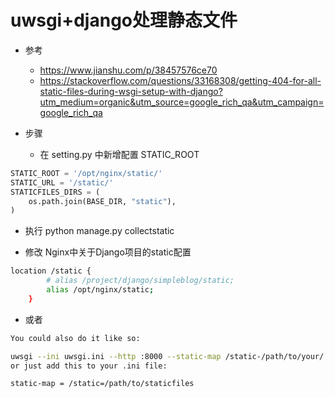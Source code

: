# uwsgi+django处理静态文件

- 参考
    - https://www.jianshu.com/p/38457576ce70
    - https://stackoverflow.com/questions/33168308/getting-404-for-all-static-files-during-wsgi-setup-with-django?utm_medium=organic&utm_source=google_rich_qa&utm_campaign=google_rich_qa
    
- 步骤
    - 在 setting.py 中新增配置 STATIC_ROOT 
```python
STATIC_ROOT = '/opt/nginx/static/'
STATIC_URL = '/static/'
STATICFILES_DIRS = (
    os.path.join(BASE_DIR, "static"),
)
```         

- 执行 python manage.py collectstatic

- 修改 Nginx中关于Django项目的static配置
```bash
location /static {
        # alias /project/django/simpleblog/static;
        alias /opt/nginx/static;
    }
```

- 或者
```bash
You could also do it like so:

uwsgi --ini uwsgi.ini --http :8000 --static-map /static-/path/to/your/
or just add this to your .ini file:

static-map = /static=/path/to/staticfiles
```   